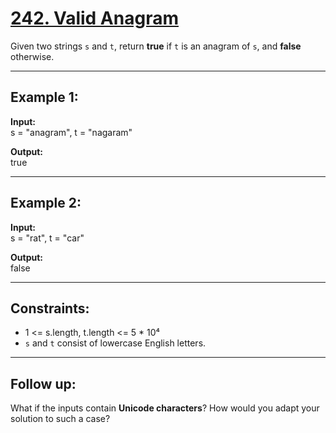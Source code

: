 # [242. Valid Anagram](https://leetcode.com/problems/valid-anagram/description/)

Given two strings `s` and `t`, return **true** if `t` is an anagram of `s`, and **false** otherwise.  

---

## Example 1:

**Input:**  
s = "anagram", t = "nagaram"  

**Output:**  
true  

---

## Example 2:

**Input:**  
s = "rat", t = "car"  

**Output:**  
false  

---

## Constraints:

- 1 <= s.length, t.length <= 5 * 10⁴  
- `s` and `t` consist of lowercase English letters.  

---

## Follow up:  
What if the inputs contain **Unicode characters**? How would you adapt your solution to such a case?  

